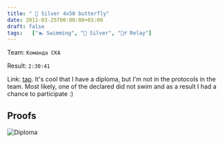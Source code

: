 ```yaml
---
title: " 🥈 Silver 4x50 butterfly"
date: 2011-03-25T00:00:00+03:00
draft: false
tags:   ["🏊‍ Swimming", "🥈 Silver", "👯‍♂️ Relay"]
---
```

Team: `Команда СКА`

Result: `2:30:41`

Link: [tap](https://www.spbswim.ru/docs/2000yb-032011-100fly.pdf). It's cool that I have a diploma, but I'm not in the protocols in the team. Most likely, one of the declared did not swim and as a result I had a chance to participate :)

## Proofs
![Diploma](/images/sports/2011/25_03_2011/relay.jpg#center)